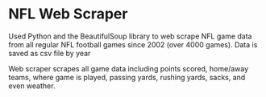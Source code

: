 # NFL Web Scraper

Used Python and the BeautifulSoup library to web scrape NFL game data from all regular NFL football games since 2002 (over 4000 games). Data is saved as csv file by year

Web scraper scrapes all game data including points scored, home/away teams, where game is played, passing yards, rushing yards, sacks, and even weather. 
